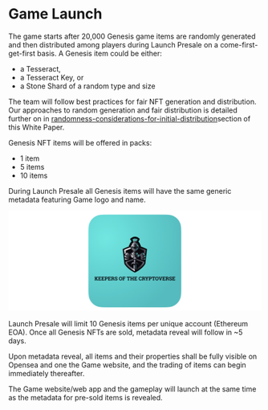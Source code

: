 # Game Launch

The game starts after 20,000 Genesis game items are randomly generated and then distributed among players during Launch Presale on a come-first-get-first basis. A Genesis item could be either:

* a Tesseract,
* a Tesseract Key, or
* a Stone Shard of a random type and size

The team will follow best practices for fair NFT generation and distribution. Our approaches to random generation and fair distribution is detailed further on in [randomness-considerations-for-initial-distribution](../technology/randomness-considerations-for-initial-distribution/ "mention")section of this White Paper.

Genesis NFT items will be offered in packs:&#x20;

* 1 item&#x20;
* 5 items&#x20;
* 10 items&#x20;

During Launch Presale all Genesis items will have the same generic metadata featuring Game logo and name.

![Genesis item before metadata reveal](<../.gitbook/assets/image (10) (1).png>)

Launch Presale will limit 10 Genesis items per unique account (Ethereum EOA). Once all Genesis NFTs are sold, metadata reveal will follow in \~5 days.&#x20;

Upon metadata reveal, all items and their properties shall be fully visible on Opensea and one the Game website, and the trading of items can begin immediately thereafter.

The Game website/web app and the gameplay will launch at the same time as the metadata for pre-sold items is revealed.
